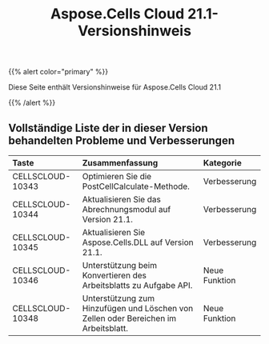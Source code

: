 ﻿---
title: Aspose.Cells Cloud 21.1-Versionshinweis
second_title: Aspose.Cells Cloud Documen
type: docs
url: /de/aspose-cells-cloud-21-1-release-notes/
description: Aspose.Cells Cloud unterstützt Excel zum Erstellen, Konvertieren, Zusammenführen, Aufteilen, Schützen, inneren Objektvorgang usw
weight: 80
---
{{% alert color="primary" %}} 

Diese Seite enthält Versionshinweise für Aspose.Cells Cloud 21.1

{{% /alert %}} 
## **Vollständige Liste der in dieser Version behandelten Probleme und Verbesserungen**

|**Taste**|**Zusammenfassung**|**Kategorie**|
|:- |:- |:- |
|CELLSCLOUD-10343 |Optimieren Sie die PostCellCalculate-Methode.| Verbesserung|
|CELLSCLOUD-10344 |Aktualisieren Sie das Abrechnungsmodul auf Version 21.1.| Verbesserung|
|CELLSCLOUD-10345 |Aktualisieren Sie Aspose.Cells.DLL auf Version 21.1.| Verbesserung|
|CELLSCLOUD-10346 |Unterstützung beim Konvertieren des Arbeitsblatts zu Aufgabe API.|Neue Funktion|
|CELLSCLOUD-10348 |Unterstützung zum Hinzufügen und Löschen von Zellen oder Bereichen im Arbeitsblatt.|Neue Funktion|
